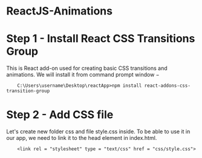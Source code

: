 # ReactJS-Animations

# Step 1 - Install React CSS Transitions Group

 This is React add-on used for creating basic CSS transitions and animations. We will install it from command prompt window −
 
        C:\Users\username\Desktop\reactApp>npm install react-addons-css-transition-group

# Step 2 - Add CSS file

 Let's create new folder css and file style.css inside. To be able to use it in our app, we need to link it to the head element in index.html.
 
        <link rel = "stylesheet" type = "text/css" href = "css/style.css">
     
